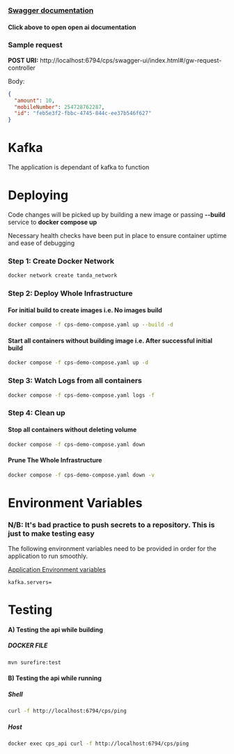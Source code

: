 ### [Swagger documentation](http://localhost:6794/cps/swagger-ui/index.html)
#### Click above to open open ai documentation

### Sample request

**POST URI:** http://localhost:6794/cps/swagger-ui/index.html#/gw-request-controller 

Body: 
```json
{
  "amount": 10,
  "mobileNumber": 254728762287,
  "id": "feb5e3f2-fbbc-4745-844c-ee37b546f627"
}
```

# Kafka
The application is dependant of kafka to function

# Deploying

Code changes will be picked up by building a new image or passing **--build** service to **docker compose up**

Necessary health checks have been put in place to ensure container uptime and ease of debugging

### Step 1: Create Docker Network
```bash
docker network create tanda_network
```

### Step 2: Deploy Whole Infrastructure
#### For initial build to create images i.e. No images build
```bash
docker compose -f cps-demo-compose.yaml up --build -d
```
#### Start all containers without building image i.e. After successful initial build
```bash
docker compose -f cps-demo-compose.yaml up -d
```

### Step 3: Watch Logs from all containers
```bash
docker compose -f cps-demo-compose.yaml logs -f
```

### Step 4: Clean up

#### Stop all containers without deleting volume
```bash
docker compose -f cps-demo-compose.yaml down
```

#### Prune The Whole Infrastructure

```bash
docker compose -f cps-demo-compose.yaml down -v   
```

# Environment Variables
### N/B: It's bad practice to push secrets to a repository. This is just to make testing easy

The following environment variables need to be provided in order for the application to run smoothly.


[Application Environment variables](.env)
```.dotenv
kafka.servers=
```

# Testing

#### A) Testing the api while building
##### DOCKER FILE

```bash
mvn surefire:test
```

#### B) Testing the api while running
##### Shell
```bash
curl -f http://localhost:6794/cps/ping
```

##### Host
```bash
docker exec cps_api curl -f http://localhost:6794/cps/ping
```



